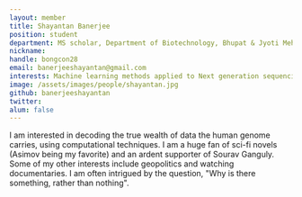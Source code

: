 ```yaml
---
layout: member
title: Shayantan Banerjee
position: student
department: MS scholar, Department of Biotechnology, Bhupat & Jyoti Mehta School of Biosciences
nickname: 
handle: bongcon28
email: banerjeeshayantan@gmail.com
interests: Machine learning methods applied to Next generation sequencing data
image: /assets/images/people/shayantan.jpg
github: banerjeeshayantan
twitter: 
alum: false
---
```

I am interested in decoding the true wealth of data the human genome carries, using computational techniques. I am a huge fan of sci-fi novels (Asimov being my favorite) and an ardent supporter of Sourav Ganguly. Some of my other interests include geopolitics and watching documentaries. I am often intrigued by the question, "Why is there something, rather than nothing". 
